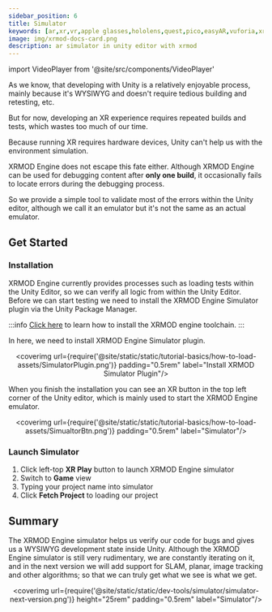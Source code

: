 ```yaml
---
sidebar_position: 6
title: Simulator
keywords: [ar,xr,vr,apple glasses,hololens,quest,pico,easyAR,vuforia,xrmod,mod,doc,metaverse,facebook,meta,unity]
image: img/xrmod-docs-card.png
description: ar simulator in unity editor with xrmod
---
```

import VideoPlayer from '@site/src/components/VideoPlayer'

As we know, that developing with Unity is a relatively enjoyable process, mainly because it's WYSIWYG and doesn't require tedious building and retesting, etc.

But for now, developing an XR experience requires repeated builds and tests, which wastes too much of our time.

Because running XR requires hardware devices, Unity can't help us with the environment simulation.

XRMOD Engine does not escape this fate either. Although XRMOD Engine can be used for debugging content after **only one build**, it occasionally fails to locate errors during the debugging process.

So we provide a simple tool to validate most of the errors within the Unity editor, although we call it an emulator but it's not the same as an actual emulator.

## Get Started

### Installation

XRMOD Engine currently provides processes such as loading tests within the Unity Editor, so we can verify all logic from within the Unity Editor. Before we can start testing we need to install the XRMOD Engine Simulator plugin via the Unity Package Manager.

:::info
[Click here](../prepare-for-developer/install-xrmod-dev-tools) to learn how to install the XRMOD engine toolchain.
:::

In here, we need to install XRMOD Engine Simulator plugin.

<center>

<coverimg url={require('@site/static/static/tutorial-basics/how-to-load-assets/SimulatorPlugin.png')} padding="0.5rem" label="Install XRMOD Simulator Plugin"/>

</center>

When you finish the installation you can see an XR button in the top left corner of the Unity editor, which is mainly used to start the XRMOD Engine emulator.

<center>

<coverimg url={require('@site/static/static/tutorial-basics/how-to-load-assets/SimualtorBtn.png')} padding="0.5rem" label="Simulator"/>

</center>

### Launch Simulator

1. Click left-top **XR Play** button to launch XRMOD Engine simulator
2. Switch to **Game** view
3. Typing your project name into simulator
4. Click **Fetch Project** to loading our project

<VideoPlayer src="/static/tutorial-basics/how-to-load-assets/Test.mp4" className="custom-video-showcase" />

## Summary

The XRMOD Engine simulator helps us verify our code for bugs and gives us a WYSIWYG development state inside Unity. Although the XRMOD Engine simulator is still very rudimentary, we are constantly iterating on it, and in the next version we will add support for SLAM, planar, image tracking and other algorithms; so that we can truly get what we see is what we get.

<center>

<coverimg url={require('@site/static/static/dev-tools/simulator/simulator-next-version.png')} height="25rem" padding="0.5rem" label="Simulator"/>

</center>
